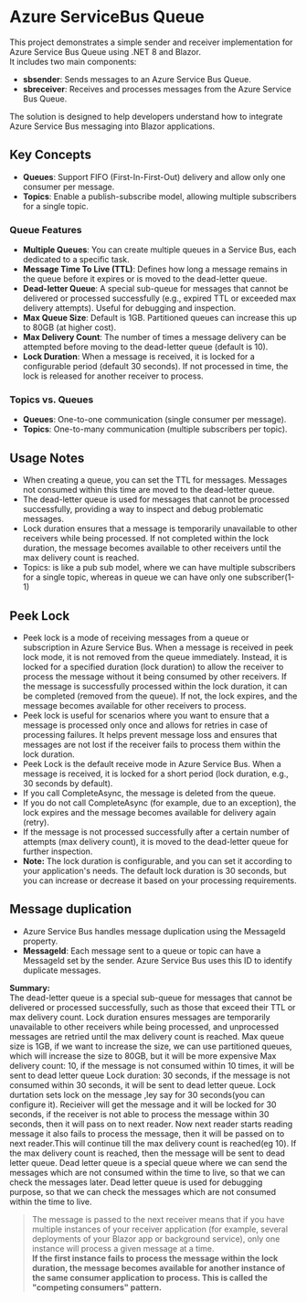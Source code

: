 # Azure ServiceBus Queue

This project demonstrates a simple sender and receiver implementation for Azure Service Bus Queue using .NET 8 and Blazor.  
It includes two main components:
- **sbsender**: Sends messages to an Azure Service Bus Queue.
- **sbreceiver**: Receives and processes messages from the Azure Service Bus Queue.

The solution is designed to help developers understand how to integrate Azure Service Bus messaging into Blazor applications.


## Key Concepts

- **Queues**: Support FIFO (First-In-First-Out) delivery and allow only one consumer per message.
- **Topics**: Enable a publish-subscribe model, allowing multiple subscribers for a single topic.

### Queue Features

- **Multiple Queues**: You can create multiple queues in a Service Bus, each dedicated to a specific task.
- **Message Time To Live (TTL)**: Defines how long a message remains in the queue before it expires or is moved to the dead-letter queue.
- **Dead-letter Queue**: A special sub-queue for messages that cannot be delivered or processed successfully (e.g., expired TTL or exceeded max delivery attempts). Useful for debugging and inspection.
- **Max Queue Size**: Default is 1GB. Partitioned queues can increase this up to 80GB (at higher cost).
- **Max Delivery Count**: The number of times a message delivery can be attempted before moving to the dead-letter queue (default is 10).
- **Lock Duration**: When a message is received, it is locked for a configurable period (default 30 seconds). If not processed in time, the lock is released for another receiver to process.

### Topics vs. Queues

- **Queues**: One-to-one communication (single consumer per message).
- **Topics**: One-to-many communication (multiple subscribers per topic).

## Usage Notes

- When creating a queue, you can set the TTL for messages. Messages not consumed within this time are moved to the dead-letter queue.
- The dead-letter queue is used for messages that cannot be processed successfully, providing a way to inspect and debug problematic messages.
- Lock duration ensures that a message is temporarily unavailable to other receivers while being processed. If not completed within the lock duration, the message becomes available to other receivers until the max delivery count is reached.
- Topics: is like a pub sub model, where we can have multiple subscribers for a single topic, whereas in queue we can have only one subscriber(1-1)     

## Peek Lock
- Peek lock is a mode of receiving messages from a queue or subscription in Azure Service Bus. When a message is received in peek lock mode, it is not removed from the queue immediately. Instead, it is locked for a specified duration (lock duration) to allow the receiver to process the message without it being consumed by other receivers. If the message is successfully processed within the lock duration, it can be completed (removed from the queue). If not, the lock expires, and the message becomes available for other receivers to process.
- Peek lock is useful for scenarios where you want to ensure that a message is processed only once and allows for retries in case of processing failures. It helps prevent message loss and ensures that messages are not lost if the receiver fails to process them within the lock duration.
- Peek Lock is the default receive mode in Azure Service Bus. When a message is received, it is locked for a short period (lock duration, e.g., 30 seconds by default).
- If you call CompleteAsync, the message is deleted from the queue.
- If you do not call CompleteAsync (for example, due to an exception), the lock expires and the message becomes available for delivery again (retry).
- If the message is not processed successfully after a certain number of attempts (max delivery count), it is moved to the dead-letter queue for further inspection.
- **Note:** The lock duration is configurable, and you can set it according to your application's needs. The default lock duration is 30 seconds, but you can increase or decrease it based on your processing requirements.

## Message duplication
- Azure Service Bus handles message duplication using the MessageId property.
- **MessageId**: Each message sent to a queue or topic can have a MessageId set by the sender. Azure Service Bus uses this ID to identify duplicate messages.


**Summary:**  
The dead-letter queue is a special sub-queue for messages that cannot be delivered or processed successfully, such as those that exceed their TTL or max delivery count.
Lock duration ensures messages are temporarily unavailable to other receivers while being processed, and unprocessed messages are retried until the max delivery count is reached.
Max queue size is 1GB, if we want to increase the size, we can use partitioned queues, which will increase the size to 80GB, but it will be more expensive
Max delivery count: 10, if the message is not consumed within 10 times, it will be sent to dead letter queue
Lock duration: 30 seconds, if the message is not consumed within 30 seconds, it will be sent to dead letter queue. Lock durtation sets lock on the message ,ley say for 30 seconds(you can configure it). Recieiver will get the message and it will be locked for 30 seconds, if the receiver is not able to process the message within 30 seconds,
then it will pass on to next reader. Now next reader starts reading message it also fails to process the message, then it will be passed on to next reader.This will continue till the max delivery count is reached(eg 10). If the max delivery count is reached, then the message will be sent to dead letter queue. Dead letter queue is a special queue where we can send the messages which are not consumed within the time to live, so that we can check the messages later.
Dead letter queue is used for debugging purpose, so that we can check the messages which are not consumed within the time to live.
> The message is passed to the next receiver means that if you have multiple instances of your receiver application (for example, several deployments of your Blazor app or background service), only one instance will process a given message at a time.  
> **If the first instance fails to process the message within the lock duration, the message becomes available for another instance of the same consumer application to process. This is called the "competing consumers" pattern.**


